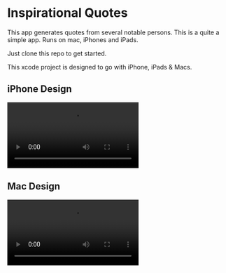 # Inspirational Quotes

This app generates quotes from several notable persons. This is a quite a simple app. Runs on mac, iPhones and iPads.

Just clone this repo to get started.

This xcode project is designed to go with iPhone, iPads & Macs.

## iPhone Design
![iOS app](Documentation/iPhone%20Screen%20Record.mp4)

## Mac Design
![mac app](Documentation/mac%20Screen%20Record.mp4)
